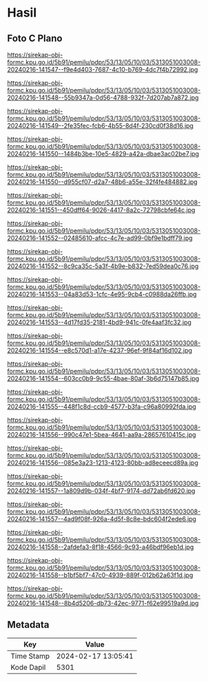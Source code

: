 # Hasil

## Foto C Plano

https://sirekap-obj-formc.kpu.go.id/5b91/pemilu/pdpr/53/13/05/10/03/5313051003008-20240216-141547--f9e4d403-7687-4c10-b769-4dc7f4b72992.jpg

https://sirekap-obj-formc.kpu.go.id/5b91/pemilu/pdpr/53/13/05/10/03/5313051003008-20240216-141548--55b9347a-0d56-4788-932f-7d207ab7a872.jpg

https://sirekap-obj-formc.kpu.go.id/5b91/pemilu/pdpr/53/13/05/10/03/5313051003008-20240216-141549--2fe35fec-fcb6-4b55-8d4f-230cd0f38d16.jpg

https://sirekap-obj-formc.kpu.go.id/5b91/pemilu/pdpr/53/13/05/10/03/5313051003008-20240216-141550--1484b3be-10e5-4829-a42a-dbae3ac02be7.jpg

https://sirekap-obj-formc.kpu.go.id/5b91/pemilu/pdpr/53/13/05/10/03/5313051003008-20240216-141550--d955cf07-d2a7-48b6-a55e-32f4fe484882.jpg

https://sirekap-obj-formc.kpu.go.id/5b91/pemilu/pdpr/53/13/05/10/03/5313051003008-20240216-141551--450dff64-9026-4417-8a2c-72798cbfe64c.jpg

https://sirekap-obj-formc.kpu.go.id/5b91/pemilu/pdpr/53/13/05/10/03/5313051003008-20240216-141552--02485610-afcc-4c7e-ad99-0bf9e1bdff79.jpg

https://sirekap-obj-formc.kpu.go.id/5b91/pemilu/pdpr/53/13/05/10/03/5313051003008-20240216-141552--8c9ca35c-5a3f-4b9e-b832-7ed59dea0c76.jpg

https://sirekap-obj-formc.kpu.go.id/5b91/pemilu/pdpr/53/13/05/10/03/5313051003008-20240216-141553--04a83d53-1cfc-4e95-9cb4-c0988da26ffb.jpg

https://sirekap-obj-formc.kpu.go.id/5b91/pemilu/pdpr/53/13/05/10/03/5313051003008-20240216-141553--4d17fd35-2181-4bd9-941c-0fe4aaf3fc32.jpg

https://sirekap-obj-formc.kpu.go.id/5b91/pemilu/pdpr/53/13/05/10/03/5313051003008-20240216-141554--e8c570d1-a17e-4237-96ef-9f84af16d102.jpg

https://sirekap-obj-formc.kpu.go.id/5b91/pemilu/pdpr/53/13/05/10/03/5313051003008-20240216-141554--603cc0b9-9c55-4bae-80af-3b6d75147b85.jpg

https://sirekap-obj-formc.kpu.go.id/5b91/pemilu/pdpr/53/13/05/10/03/5313051003008-20240216-141555--448f1c8d-ccb9-4577-b3fa-c96a80992fda.jpg

https://sirekap-obj-formc.kpu.go.id/5b91/pemilu/pdpr/53/13/05/10/03/5313051003008-20240216-141556--990c47e1-5bea-4641-aa9a-28657610415c.jpg

https://sirekap-obj-formc.kpu.go.id/5b91/pemilu/pdpr/53/13/05/10/03/5313051003008-20240216-141556--085e3a23-1213-4123-80bb-ad8eceecd89a.jpg

https://sirekap-obj-formc.kpu.go.id/5b91/pemilu/pdpr/53/13/05/10/03/5313051003008-20240216-141557--1a809d9b-034f-4bf7-9174-dd72ab6fd620.jpg

https://sirekap-obj-formc.kpu.go.id/5b91/pemilu/pdpr/53/13/05/10/03/5313051003008-20240216-141557--4ad9f08f-926a-4d5f-8c8e-bdc604f2ede6.jpg

https://sirekap-obj-formc.kpu.go.id/5b91/pemilu/pdpr/53/13/05/10/03/5313051003008-20240216-141558--2afdefa3-8f18-4566-9c93-a46bdf96eb1d.jpg

https://sirekap-obj-formc.kpu.go.id/5b91/pemilu/pdpr/53/13/05/10/03/5313051003008-20240216-141558--b1bf5bf7-47c0-4939-889f-012b62a63f1d.jpg

https://sirekap-obj-formc.kpu.go.id/5b91/pemilu/pdpr/53/13/05/10/03/5313051003008-20240216-141548--8b4d5206-db73-42ec-9771-f62e99519a9d.jpg


## Metadata

| Key        | Value               |
| ---------- | ------------------- |
| Time Stamp | 2024-02-17 13:05:41 |
| Kode Dapil | 5301                |



